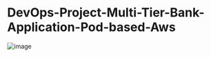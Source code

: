 # DevOps-Project-Multi-Tier-Bank-Application-Pod-based-Aws
![image](https://github.com/user-attachments/assets/d40c955c-36c3-4afb-bc70-8ac04bf61785)

